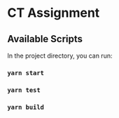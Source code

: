 # CT Assignment

## Available Scripts

In the project directory, you can run:

### `yarn start`

### `yarn test`

### `yarn build`
